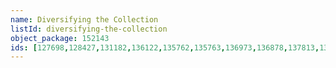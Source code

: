 ```yaml
---
name: Diversifying the Collection
listId: diversifying-the-collection
object_package: 152143
ids: [127698,128427,131182,136122,135762,135763,136973,136878,137813,136917,136916,137818,127479,127478,129614,127491,127574,128165,128772,128083,128084,128085,128086,128088,127695,127022,127020,127021,127055,127054,127053,128325,128393,123920,126991,131365,131301,131300,137174,137719]
---
```

